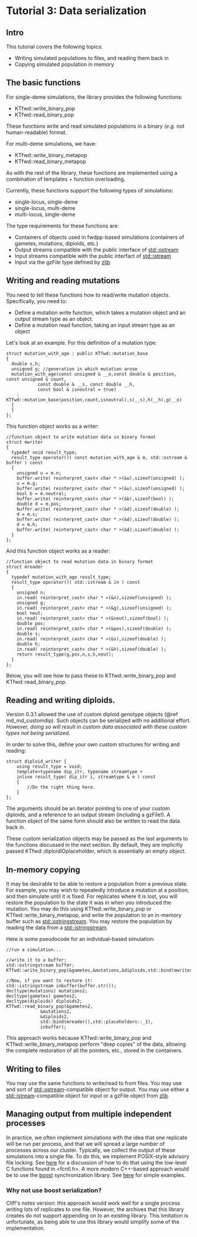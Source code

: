 # Tutorial 3: Data serialization

## Intro

This tutorial covers the following topics:

* Writing simulated populations to files, and reading them back in
* Copying simulated population in memory

## The basic functions

For single-deme simulations, the library provides the following functions:

* KTfwd::write_binary_pop 
* KTfwd::read_binary_pop

These functions write and read simulated populations in a binary (_e.g._ not human-readable) format.

For multi-deme simulations, we have:

* KTfwd::write_binary_metapop 
* KTfwd::read_binary_metapop

As with the rest of the library, these functions are implemented using a combination of templates + function overloading.

Currently, these functions support the following types of simulations:

* single-locus, single-deme
* single-locus, multi-deme
* multi-locus, single-deme

The type requirements for these functions are:

* Containers of objects used in fwdpp-based simulations (containers of gametes, mutations, diploids, etc.)
* Output streams compatible with the public interface of [std::ostream](http://www.cplusplus.com/reference/ostream/ostream/)
* Input streams compatible with the public interfact of [std::istream](http://www.cplusplus.com/reference/istream/istream/)
* Input via the gzFile type defined by [zlib](http://zlib.net)

## Writing and reading mutations

You need to tell these functions how to read/write mutation objects.  Specifically, you need to:

* Define a mutation write function, which takes a mutation object and an output stream type as an object.
* Define a mutation read function, taking an input stream type as an object

Let's look at an example.  For this definition of a mutation type:

~~~{.cpp}
struct mutation_with_age : public KTfwd::mutation_base
{
  double s,h;
  unsigned g; //generation in which mutation arose
  mutation_with_age(const unsigned & __o,const double & position, const unsigned & count, 
		    const double & __s, const double __h,
		    const bool & isneutral = true)
    : KTfwd::mutation_base(position,count,isneutral),s(__s),h(__h),g(__o)
  {	
  }
};
~~~

This function object works as a writer:

~~~{.cpp}
//function object to write mutation data in binary format
struct mwriter
{
  typedef void result_type;
  result_type operator()( const mutation_with_age & m, std::ostream & buffer ) const
  {
    unsigned u = m.n;
    buffer.write( reinterpret_cast< char * >(&u),sizeof(unsigned) );
    u = m.g;
    buffer.write( reinterpret_cast< char * >(&u),sizeof(unsigned) );
    bool b = m.neutral;
    buffer.write( reinterpret_cast< char * >(&b),sizeof(bool) );
    double d = m.pos;
    buffer.write( reinterpret_cast< char * >(&d),sizeof(double) );
    d = m.s;
    buffer.write( reinterpret_cast< char * >(&d),sizeof(double) );
    d = m.h;
    buffer.write( reinterpret_cast< char * >(&d),sizeof(double) );
  }
};
~~~

And this function object works as a reader:

~~~{.cpp}
//function object to read mutation data in binary format
struct mreader
{
  typedef mutation_with_age result_type;
  result_type operator()( std::istream & in ) const
  {
    unsigned n;
    in.read( reinterpret_cast< char * >(&n),sizeof(unsigned) );
    unsigned g;
    in.read( reinterpret_cast< char * >(&g),sizeof(unsigned) );
    bool neut;
    in.read( reinterpret_cast< char * >(&neut),sizeof(bool) );
    double pos;
    in.read( reinterpret_cast< char * >(&pos),sizeof(double) );
    double s;
    in.read( reinterpret_cast< char * >(&s),sizeof(double) );
    double h;
    in.read( reinterpret_cast< char * >(&h),sizeof(double) );
    return result_type(g,pos,n,s,h,neut);
  }
};
~~~

Below, you will see how to pass these to KTfwd::write_binary_pop and KTfwd::read_binary_pop.

## Reading and writing diploids.

Version 0.3.1 allowed the use of custom diploid genotype objects (@ref md_md_customdip).  Such objects can be serialized with no additional effort. _However, doing so will result in custom data associated with these custom types not being serialized._

In order to solve this, define your own custom structures for writing and reading:

~~~{.cpp}
struct diploid_writer {
	using result_type = void;
	template<typename dip_itr, typename streamtype >
	inline result_type( dip_itr i, streamtype & o ) const
	{
		//Do the right thing here.
	}
};
~~~

The arguments should be an iterator pointing to one of your custom diploids, and a reference to an output stream (including a gzFile!).  A function object of the same form should also be written to read the data back in.

These custom serialization objects may be passed as the last arguments to the functions discussed in the next section.  By default, they are implicitly passed KTfwd::diploidIOplaceholder, which is essentially an empty object.

## In-memory copying

It may be desirable to be able to restore a population from a previous state.  For example, you may wish to repeatedly introduce a mutation at a position, and then simulate until it is fixed.  For replicates where it is lost, you will restore the population to the state it was in when you introduced the mutation.  You may do this using KTfwd::write_binary_pop  or KTfwd::write_binary_metapop, and write the population to an in-memory buffer such as [std::ostringstream](http://www.cplusplus.com/reference/sstream/ostringstream/).  You may restore the population by reading the data from a [std::istringstream](http://www.cplusplus.com/reference/sstream/istringstream/).

Here is some pseudocode for an individual-based simulation:

~~~{.cpp}
//run a simulation...

//write it to a buffer:
std::ostringstream buffer;
KTfwd::write_binary_pop(&gametes,&mutations,&diploids,std::bind(mwriter(),std::placeholders::_1,std::placeholders::_2),buffer);

//Now, if you want to restore it:
std::istringstream inbuffer(buffer.str());
decltype(mutations) mutations2;
decltype(gametes) gametes2;
decltype(diploids) diploids2;
KTfwd::read_binary_pop(&gametes2,
			 &mutations2,
			 &diploids2,
			 std::bind(mreader(),std::placeholders::_1),
			 inbuffer);
~~~

This approach works because KTfwd::write_binary_pop and KTfwd::write_binary_metapop perform "deep copies" of the data, allowing the complete restoration of all the pointers, etc., stored in the containers.

## Writing to files

You may use the same functions to write/read to from files.  You may use and sort of [std::ostream](http://www.cplusplus.com/reference/ostream/ostream/)-compatible object for output.  You may use either a [std::istream](http://www.cplusplus.com/reference/istream/istream/)-compatible object for input or a gzFile object from [zlib](http://zlib.net).

## Managing output from multiple independent processes

In practice, we often implement simulations with the idea that one replicate will be run per process, and that we will spread a large number of processes across our cluster.  Typically, we collect the output of these simulations into a single file.  To do this, we implement POSIX-style advisory file locking.  See [here](https://github.com/molpopgen/BigDataFormats) for a discussion of how to do that using the low-level C functions found in <fcntl.h>.   A more modern C++-based approach would be to use the [boost](http://www.boost.org) synchronization library.  See [here](https://gist.github.com/molpopgen/651e4ac81253f34364f7) for simple examples.

### Why not use boost serialization?

Cliff's notes version: this approach would work well for a single process writing lots of replicates to one file.  However, the archives that this library creates do not support appending on to an existing library.  This limitation is unfortunate, as being able to use this library would simplify some of the implementation.
